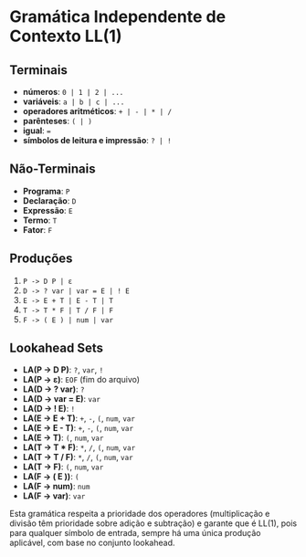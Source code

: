 # Gramática Independente de Contexto LL(1)

## Terminais

- **números**: `0 | 1 | 2 | ...`
- **variáveis**: `a | b | c | ...`
- **operadores aritméticos**: `+ | - | * | /`
- **parênteses**: `( | )`
- **igual**: `=`
- **símbolos de leitura e impressão**: `? | !`

## Não-Terminais

- **Programa**: `P`
- **Declaração**: `D`
- **Expressão**: `E`
- **Termo**: `T`
- **Fator**: `F`

## Produções

1. `P -> D P | ε`
2. `D -> ? var | var = E | ! E`
3. `E -> E + T | E - T | T`
4. `T -> T * F | T / F | F`
5. `F -> ( E ) | num | var`

## Lookahead Sets

- **LA(P → D P)**: `?`, `var`, `!`
- **LA(P → ε)**: `EOF` (fim do arquivo)
- **LA(D → ? var)**: `?`
- **LA(D → var = E)**: `var`
- **LA(D → ! E)**: `!`
- **LA(E → E + T)**: `+`, `-`, `(`, `num`, `var`
- **LA(E → E - T)**: `+`, `-`, `(`, `num`, `var`
- **LA(E → T)**: `(`, `num`, `var`
- **LA(T → T * F)**: `*`, `/`, `(`, `num`, `var`
- **LA(T → T / F)**: `*`, `/`, `(`, `num`, `var`
- **LA(T → F)**: `(`, `num`, `var`
- **LA(F → ( E ))**: `(`
- **LA(F → num)**: `num`
- **LA(F → var)**: `var`

Esta gramática respeita a prioridade dos operadores (multiplicação e divisão têm prioridade sobre adição e subtração) e garante que é LL(1), pois para qualquer símbolo de entrada, sempre há uma única produção aplicável, com base no conjunto lookahead.